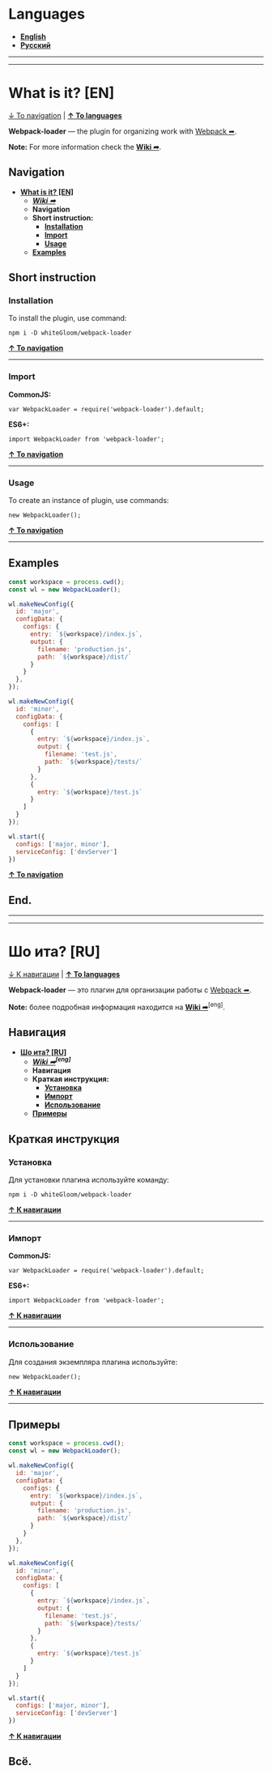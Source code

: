<h1 id='languages'>Languages</h1>

* **[English](#what-is-it-en 'English')**
* **[Русский](#what-is-it-ru 'Русский')**

***

***

<h1 id='what-is-it-en'>What is it? [EN]</h1>

[↓ To navigation](#navigation-en '↓ To navigation-en') | **[↑ To languages](#languages '↑ To languages')**

**Webpack-loader** — the plugin for organizing work with [Webpack &#10150;](https://webpack.js.org/ 'Webpack').

**Note:** For more information check the **[Wiki &#10150;](./webpack-loader/wiki 'Wiki')**.

<h2 id='navigation-en'>Navigation</h2>

* **[What is it? [EN]](#what-is-it-en 'What is it? [EN]')**
    * _**[Wiki &#10150;](./webpack-loader/wiki 'Wiki')**_
    * **Navigation**
    * **Short instruction:**
        * **[Installation](#installation-en 'Installation')**
        * **[Import](#import-en 'Import')**
        * **[Usage](#usage-en 'Usage')**
    * **[Examples](#examples-en 'Examples')**

<h2 id='short-instruction-en'>Short instruction</h2>

<h3 id='installation-en'>Installation</h3>

To install the plugin, use command:

```
npm i -D whiteGloom/webpack-loader
```

**[↑ To navigation](#navigation-en '↑ To navigation')** 

***

<h3 id='import-en'>Import</h3>

**CommonJS:**

```
var WebpackLoader = require('webpack-loader').default;
```

**ES6+:**

```
import WebpackLoader from 'webpack-loader';
```

**[↑ To navigation](#navigation-en '↑ To navigation')** 

***

<h3 id='usage-en'>Usage</h3>

To create an instance of plugin, use commands:

```
new WebpackLoader();
```

**[↑ To navigation](#navigation-en '↑ To navigation')** 

***

<h2 id='examples-en'>Examples</h2>

```js
const workspace = process.cwd();
const wl = new WebpackLoader();

wl.makeNewConfig({
  id: 'major',
  configData: {
    configs: {
      entry: `${workspace}/index.js`,
      output: {
        filename: 'production.js',
        path: `${workspace}/dist/`
      }    
    }
  },
});

wl.makeNewConfig({
  id: 'minor',
  configData: {
    configs: [
      {
        entry: `${workspace}/index.js`,
        output: {
          filename: 'test.js',
          path: `${workspace}/tests/` 
        } 
      },
      {
        entry: `${workspace}/test.js`
      }
    ]
  }
});

wl.start({
  configs: ['major, minor'],
  serviceConfig: ['devServer']
})
```

**[↑ To navigation](#navigation-en '↑ To navigation')** 


<h2 id="end-en">End.</h2>

***

***

<h1 id='what-is-it-ru'>Шо ита? [RU]</h1>

[↓ К навигации](#navigation-ru '↓ К навигации') | **[↑ To languages](#languages '↑ To languages')** 

**Webpack-loader** — это плагин для организации работы с [Webpack &#10150;](https://webpack.js.org/ 'Webpack').

**Note:** более подробная информация находится на **[Wiki &#10150;](./webpack-loader/wiki 'Wiki')**<sup>[eng]</sup>.

<h2 id='navigation-ru'>Навигация</h2>

* **[Шо ита? [RU]](#what-is-it-ru 'Шо ита? [RU]')**
    * _**[Wiki &#10150;](./webpack-loader/wiki 'Wiki [EN]')<sup>[eng]</sup>**_
    * **Навигация**
    * **Краткая инструкция:**
        * **[Установка](#installation-ru 'Установка')**
        * **[Импорт](#import-ru 'Импорт')**
        * **[Использование](#usage-ru 'Использование')**
    * **[Примеры](#examples-ru 'Примеры')**

<h2 id='short-instruction-ru'>Краткая инструкция</h2>

<h3 id='installation-ru'>Установка</h3>

Для установки плагина используйте команду:

```
npm i -D whiteGloom/webpack-loader
```

**[↑ К навигации](#navigation-ru '↑ К навигации')**

***

<h3 id='import-ru'>Импорт</h3>

**CommonJS:**

```
var WebpackLoader = require('webpack-loader').default;
```

**ES6+:**

```
import WebpackLoader from 'webpack-loader';
```

**[↑ К навигации](#navigation-ru '↑ К навигации')**

***

<h3 id='usage-ru'>Использование</h3>

Для создания экземпляра плагина используйте:

```
new WebpackLoader();
```

**[↑ К навигации](#navigation-ru '↑ К навигации')**

***

<h2 id='examples-ru'>Примеры</h2>

```js
const workspace = process.cwd();
const wl = new WebpackLoader();

wl.makeNewConfig({
  id: 'major',
  configData: {
    configs: {
      entry: `${workspace}/index.js`,
      output: {
        filename: 'production.js',
        path: `${workspace}/dist/`
      }    
    }
  },
});

wl.makeNewConfig({
  id: 'minor',
  configData: {
    configs: [
      {
        entry: `${workspace}/index.js`,
        output: {
          filename: 'test.js',
          path: `${workspace}/tests/` 
        } 
      },
      {
        entry: `${workspace}/test.js`
      }
    ]
  }
});

wl.start({
  configs: ['major, minor'],
  serviceConfig: ['devServer']
})
```

**[↑ К навигации](#navigation-ru '↑ К навигации')**

<h2 id="end-ru">Всё.</h2>